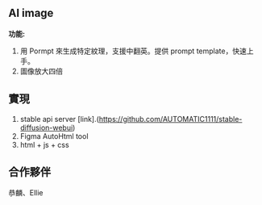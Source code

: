 ## AI image
**功能:**
1. 用 Pormpt 來生成特定紋理，支援中翻英。提供 prompt template，快速上手。
2. 圖像放大四倍

## 實現
1. stable api server [link].(https://github.com/AUTOMATIC1111/stable-diffusion-webui)
2. Figma AutoHtml tool
3. html + js + css

## 合作夥伴

恭麟、Ellie